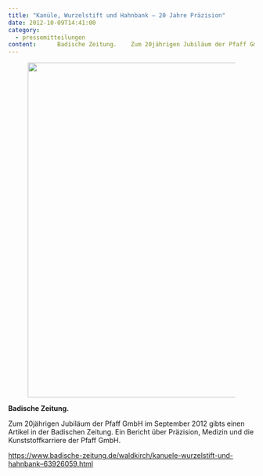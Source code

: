 ```yaml
---
title: "Kanüle, Wurzelstift und Hahnbank – 20 Jahre Präzision"
date: 2012-10-09T14:41:00
category:
  - pressemitteilungen
content:      Badische Zeitung.    Zum 20jährigen Jubiläum der Pfaff GmbH im September 2012 gibts einen Artikel in der Badischen Zeitung. Ein Bericht über Präzision, Medizin und die Kunststoffkarriere der Pfaff GmbH.    https://www.badische-zeitung.de/waldkirch/kanuele-wurzelstift-und-hahnbank&#8211;63926059.html 
---
```


<figure class="wp-block-image size-large"><img loading="lazy" width="1024" height="683" src="/pfaff-gmbh-fertigung-1024x683.jpg" alt="" class="wp-image-728" srcset="/pfaff-gmbh-fertigung-1024x683.jpg 1024w, /pfaff-gmbh-fertigung-300x200.jpg 300w, /pfaff-gmbh-fertigung-768x512.jpg 768w, /pfaff-gmbh-fertigung.jpg 1063w" sizes="(max-width: 1024px) 100vw, 1024px" /></figure>



<p><strong>Badische Zeitung.</strong></p>



<p>Zum 20jährigen Jubiläum der Pfaff GmbH im September 2012 gibts einen Artikel in der Badischen Zeitung. Ein Bericht über Präzision, Medizin und die Kunststoffkarriere der Pfaff GmbH.</p>



<p><a href="https://www.badische-zeitung.de/waldkirch/kanuele-wurzelstift-und-hahnbank--63926059.html">https://www.badische-zeitung.de/waldkirch/kanuele-wurzelstift-und-hahnbank&#8211;63926059.html</a></p>
